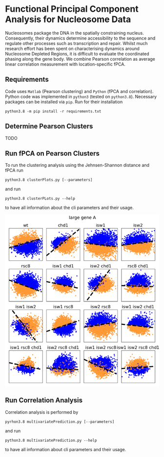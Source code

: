 # Functional Principal Component Analysis  for Nucleosome Data

Nucleosomes package the DNA in the spatially constraining nucleus. Consequently, their dynamics determine accessibility
to the sequence and regulate other processes such as transcription and repair. Whilst much research effort
has been spent on characterising dynamics around Nucleosome Depleted Regions, it is difficult to evaluate the coordinated
phasing along the gene body. We combine Pearson correlation as average linear correlation measurement with 
location-specific fPCA.

## Requirements
Code uses `Matlab` (Pearson clustering) and `Python` (fPCA and correlation). Python code was implemented in `python3` 
(tested on `python3.8`). Necessary packages can be installed via `pip`. Run for their installation

```commandline
python3.8 -m pip install -r requirements.txt
```

## Determine Pearson Clusters
TODO

## Run fPCA on Pearson Clusters
To run the clustering analysis using the Jehnsen-Shannon distance and fPCA run

```commandline
python3.8 clusterPlots.py [--parameters]
```

and run 
```commandline
python3.8 clusterPLots.py --help
```

to have all information about the cli parameters and their usage.

![fPCA clusters](figures/paper/fpca-large-genes-font-A.png)

## Run Correlation Analysis
Correlation analysis is performed by 

```commandline
pyrhon3.8 multivariatePrediction.py [--parameters]
```

and run 
```commandline
python3.8 multivariatePrediction.py --help
```
to have all information about cli parameters and their usage.
